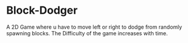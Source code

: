 # Block-Dodger
A 2D Game where u have to move left or right to dodge from randomly spawning blocks. The Difficulty of the game increases with time. 
